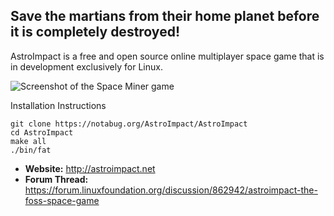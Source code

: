 ## Save the martians from their home planet before it is completely destroyed!

AstroImpact is a free and open source online multiplayer space game that is in development exclusively for Linux.

![Screenshot of the Space Miner game](https://us.v-cdn.net/6030874/uploads/editor/aa/ubn8tqbf6irz.png)

Installation Instructions
```
git clone https://notabug.org/AstroImpact/AstroImpact
cd AstroImpact
make all
./bin/fat
```

- **Website:** http://astroimpact.net
- **Forum Thread:** https://forum.linuxfoundation.org/discussion/862942/astroimpact-the-foss-space-game
